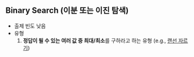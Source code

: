 ## Binary Search (이분 또는 이진 탐색)
- 출제 빈도 낮음
- 유형
    1. **정답이 될 수 있는 여러 값 중 최대/최소**를 구하라고 하는 유형 (e.g., [랜선 자르기](https://www.acmicpc.net/problem/1654))